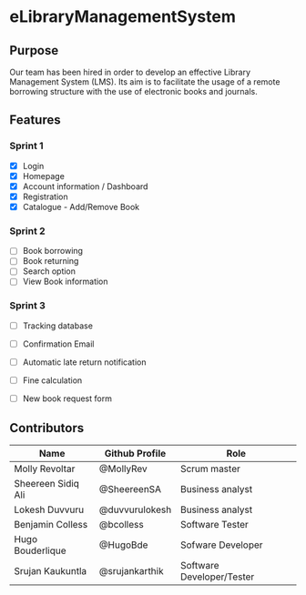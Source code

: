 # eLibraryManagementSystem

## Purpose

Our team has been hired in order to develop an effective Library Management System (LMS). Its aim is to facilitate the usage of a remote borrowing structure with the use of electronic books and journals. 

## Features

### Sprint 1 

- [x] Login
- [x] Homepage
- [x] Account information / Dashboard
- [x] Registration
- [x] Catalogue - Add/Remove Book

### Sprint 2

- [ ] Book borrowing
- [ ] Book returning
- [ ] Search option
- [ ] View Book information

### Sprint 3

- [ ] Tracking database
- [ ] Confirmation Email
- [ ] Automatic late return notification
- [ ] Fine calculation
- [ ] New book request form


## Contributors
Name | Github Profile | Role
-----|----------------|------
Molly Revoltar | @MollyRev | Scrum master
Sheereen Sidiq Ali | @SheereenSA | Business analyst
Lokesh Duvvuru | @duvvurulokesh |Business analyst
Benjamin Colless | @bcolless | Software Tester
Hugo Bouderlique | @HugoBde | Sofware Developer
Srujan Kaukuntla | @srujankarthik | Software Developer/Tester
